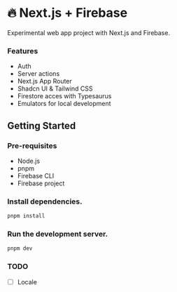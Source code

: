 # 🔥 Next.js + Firebase

Experimental web app project with Next.js and Firebase.

### Features

- Auth
- Server actions
- Next.js App Router
- Shadcn UI & Tailwind CSS
- Firestore acces with Typesaurus
- Emulators for local development

## Getting Started

### Pre-requisites

- Node.js
- pnpm
- Firebase CLI
- Firebase project

### Install dependencies.

```bash
pnpm install
```

### Run the development server.

```bash
pnpm dev
```

### TODO

- [ ] Locale
